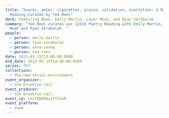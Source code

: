 ```yaml
---
title: "Snacks, water, cigarettes, praise, validation, exaltation: A Rail
  Reading Curated by Ted Rees"
deck: Featuring Rees, Emily Martin, Layer Meat, and Ryan Skrabalak
summary: "Ted Rees curates our 125th Poetry Reading with Emily Martin, Layer
  Meat and Ryan Skrabalak. "
people:
  - person: emily-martin
  - person: ryan-skrabalak
  - person: anna-young
  - person: ted-rees
date: 2023-03-15T13:00:00-0500
end_date: 2023-03-15T14:30:00-0500
series: 767
collections:
  - the-new-social-environment
event_organizer:
  - the-brooklyn-rail
event_producer:
  - the-brooklyn-rail
event_id: recF6BGRQu1Y7IseM
event_platform:
  - zoom
---
```

